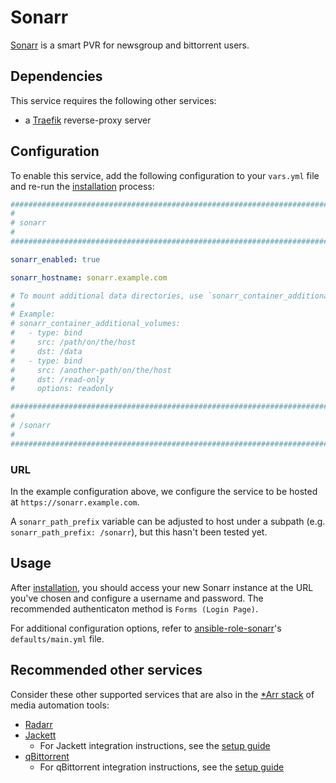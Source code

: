 # Sonarr

[Sonarr](https://sonarr.tv/) is a smart PVR for newsgroup and bittorrent users.

## Dependencies

This service requires the following other services:

- a [Traefik](traefik.md) reverse-proxy server

## Configuration

To enable this service, add the following configuration to your `vars.yml` file and re-run the [installation](../installing.md) process:

```yaml
########################################################################
#                                                                      #
# sonarr                                                               #
#                                                                      #
########################################################################

sonarr_enabled: true

sonarr_hostname: sonarr.example.com

# To mount additional data directories, use `sonarr_container_additional_volumes`
#
# Example:
# sonarr_container_additional_volumes:
#   - type: bind
#     src: /path/on/the/host
#     dst: /data
#   - type: bind
#     src: /another-path/on/the/host
#     dst: /read-only
#     options: readonly

########################################################################
#                                                                      #
# /sonarr                                                              #
#                                                                      #
########################################################################
```

### URL

In the example configuration above, we configure the service to be hosted at `https://sonarr.example.com`.

A `sonarr_path_prefix` variable can be adjusted to host under a subpath (e.g. `sonarr_path_prefix: /sonarr`), but this hasn't been tested yet.

## Usage

After [installation](../installing.md), you should access your new Sonarr instance at the URL you've chosen and configure a username and password. The recommended authenticaton method is `Forms (Login Page)`.

For additional configuration options, refer to [ansible-role-sonarr](https://github.com/spatterIight/ansible-role-sonarr)'s `defaults/main.yml` file.

## Recommended other services

Consider these other supported services that are also in the [*Arr stack](https://wiki.servarr.com/) of media automation tools:

- [Radarr](radarr.md)
- [Jackett](jackett.md)
  - For Jackett integration instructions, see the [setup guide](jackett.md#integration-with-sonarrradarr)
- [qBittorrent](qbittorrent.md)
  - For qBittorrent integration instructions, see the [setup guide](qbittorrent.md#intergration-with-sonarrradarr)
